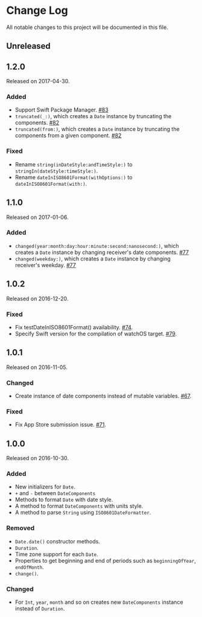 # Change Log
All notable changes to this project will be documented in this file.

## Unreleased

## 1.2.0
Released on 2017-04-30.

### Added
* Support Swift Package Manager. [#83](https://github.com/naoty/Timepiece/pull/83)
* `truncated(_:)`, which creates a `Date` instance by truncating the components. [#82](https://github.com/naoty/Timepiece/pull/82)
* `truncated(from:)`, which creates a `Date` instance by truncating the components from a given component. [#82](https://github.com/naoty/Timepiece/pull/82)

### Fixed
* Rename `string(inDateStyle:andTimeStyle:)` to `stringIn(dateStyle:timeStyle:)`.
* Rename `dateInISO8601Format(withOptions:)` to `dateInISO8601Format(with:)`.

## 1.1.0
Released on 2017-01-06.

### Added
* `changed(year:month:day:hour:minute:second:nanosecond:)`, which creates a `Date` instance by changing receiver's date components. [#77](https://github.com/naoty/Timepiece/pull/77)
* `changed(weekday:)`, which creates a `Date` instance by changing receiver's weekday. [#77](https://github.com/naoty/Timepiece/pull/77)

## 1.0.2
Released on 2016-12-20.

### Fixed
* Fix testDateInISO8601Format() availability. [#74](https://github.com/naoty/Timepiece/pull/74).
* Specify Swift version for the compilation of watchOS target. [#79](https://github.com/naoty/Timepiece/pull/79).

## 1.0.1
Released on 2016-11-05.

### Changed
* Create instance of date components instead of mutable variables. [#67](https://github.com/naoty/Timepiece/pull/67).

### Fixed
* Fix App Store submission issue. [#71](https://github.com/naoty/Timepiece/pull/71).

## 1.0.0
Released on 2016-10-30.

### Added
* New initializers for `Date`.
* `+` and `-` between `DateComponents`
* Methods to format `Date` with date style.
* A method to format `DateComponents` with units style.
* A method to parse `String` using `ISO8601DateFormatter`.

### Removed
* `Date.date()` constructor methods.
* `Duration`.
* Time zone support for each `Date`.
* Properties to get beginning and end of periods such as `beginningOfYear`, `endOfMonth`.
* `change()`.

### Changed
* For `Int`, `year`, `month` and so on creates new `DateComponents` instance instead of `Duration`.
